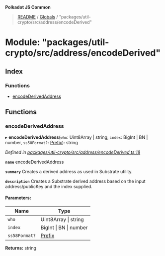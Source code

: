 **Polkadot JS Common**

> [README](../README.md) / [Globals](../globals.md) / "packages/util-crypto/src/address/encodeDerived"

# Module: "packages/util-crypto/src/address/encodeDerived"

## Index

### Functions

* [encodeDerivedAddress](_packages_util_crypto_src_address_encodederived_.md#encodederivedaddress)

## Functions

### encodeDerivedAddress

▸ **encodeDerivedAddress**(`who`: Uint8Array \| string, `index`: BigInt \| BN \| number, `ss58Format?`: [Prefix](_packages_util_crypto_src_address_types_.md#prefix)): string

*Defined in [packages/util-crypto/src/address/encodeDerived.ts:18](https://github.com/polkadot-js/common/blob/aff78c2e/packages/util-crypto/src/address/encodeDerived.ts#L18)*

**`name`** encodeDerivedAddress

**`summary`** Creates a derived address as used in Substrate utility.

**`description`** 
Creates a Substrate derived address based on the input address/publicKey and the index supplied.

#### Parameters:

Name | Type |
------ | ------ |
`who` | Uint8Array \| string |
`index` | BigInt \| BN \| number |
`ss58Format?` | [Prefix](_packages_util_crypto_src_address_types_.md#prefix) |

**Returns:** string
